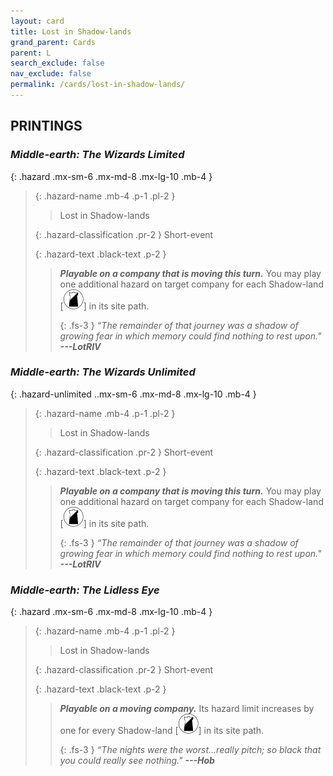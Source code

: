 ```yaml
---
layout: card
title: Lost in Shadow-lands
grand_parent: Cards
parent: L
search_exclude: false
nav_exclude: false
permalink: /cards/lost-in-shadow-lands/
---
```


## PRINTINGS


### _Middle-earth: The Wizards Limited_

{: .hazard .mx-sm-6 .mx-md-8 .mx-lg-10 .mb-4 }
> {: .hazard-name .mb-4 .p-1 .pl-2 }
> > <div class="hazard-mp"></div>
> > <div class="card-name">Lost in Shadow-lands</div>
>
> {: .hazard-classification .pr-2 }
> Short-event
>
> {: .hazard-text .black-text .p-2 }
> > ***Playable on a company that is moving this turn.*** You may play one additional hazard on target company for each Shadow-land \[![](/assets/images/shadow-land.svg)] in its site path. 
> > 
> > {: .fs-3 } 
> > _“The remainder of that journey was a shadow of growing fear in which memory could find nothing to rest upon."_ ***---&#65279;LotRIV*** 
>

### _Middle-earth: The Wizards Unlimited_

{: .hazard-unlimited ..mx-sm-6 .mx-md-8 .mx-lg-10 .mb-4 }
> {: .hazard-name .mb-4 .p-1 .pl-2 }
> > <div class="hazard-mp"></div>
> > <div class="card-name">Lost in Shadow-lands</div>
>
> {: .hazard-classification .pr-2 }
> Short-event
>
> {: .hazard-text .black-text .p-2 }
> > ***Playable on a company that is moving this turn.*** You may play one additional hazard on target company for each Shadow-land \[![](/assets/images/shadow-land.svg)] in its site path. 
> > 
> > {: .fs-3 } 
> > _“The remainder of that journey was a shadow of growing fear in which memory could find nothing to rest upon."_ ***---&#65279;LotRIV*** 
>

### _Middle-earth: The Lidless Eye_

{: .hazard .mx-sm-6 .mx-md-8 .mx-lg-10 .mb-4 }
> {: .hazard-name .mb-4 .p-1 .pl-2 }
> > <div class="hazard-mp"></div>
> > <div class="card-name">Lost in Shadow-lands</div>
>
> {: .hazard-classification .pr-2 }
> Short-event
>
> {: .hazard-text .black-text .p-2 }
> > ***Playable on a moving company.*** Its hazard limit increases by one for every Shadow-land \[![](/assets/images/shadow-land.svg)] in its site path. 
> > 
> > {: .fs-3 } 
> > _“The nights were the worst...really pitch; so black that you could really see nothing."_ ***---&#65279;Hob*** 
>
